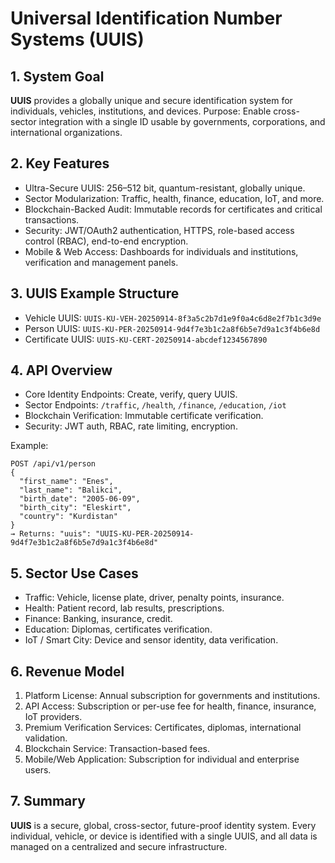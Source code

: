 # Universal Identification Number Systems (UUIS)

## 1. System Goal

**UUIS** provides a globally unique and secure identification system for individuals, vehicles, institutions, and devices.
Purpose: Enable cross-sector integration with a single ID usable by governments, corporations, and international organizations.

## 2. Key Features

* Ultra-Secure UUIS: 256–512 bit, quantum-resistant, globally unique.
* Sector Modularization: Traffic, health, finance, education, IoT, and more.
* Blockchain-Backed Audit: Immutable records for certificates and critical transactions.
* Security: JWT/OAuth2 authentication, HTTPS, role-based access control (RBAC), end-to-end encryption.
* Mobile & Web Access: Dashboards for individuals and institutions, verification and management panels.

## 3. UUIS Example Structure

* Vehicle UUIS: `UUIS-KU-VEH-20250914-8f3a5c2b7d1e9f0a4c6d8e2f7b1c3d9e`
* Person UUIS: `UUIS-KU-PER-20250914-9d4f7e3b1c2a8f6b5e7d9a1c3f4b6e8d`
* Certificate UUIS: `UUIS-KU-CERT-20250914-abcdef1234567890`

## 4. API Overview

* Core Identity Endpoints: Create, verify, query UUIS.
* Sector Endpoints: `/traffic`, `/health`, `/finance`, `/education`, `/iot`
* Blockchain Verification: Immutable certificate verification.
* Security: JWT auth, RBAC, rate limiting, encryption.

Example:

```http
POST /api/v1/person
{
  "first_name": "Enes",
  "last_name": "Balikci",
  "birth_date": "2005-06-09",
  "birth_city": "Eleskirt",
  "country": "Kurdistan"
}
→ Returns: "uuis": "UUIS-KU-PER-20250914-9d4f7e3b1c2a8f6b5e7d9a1c3f4b6e8d"
```

## 5. Sector Use Cases

* Traffic: Vehicle, license plate, driver, penalty points, insurance.
* Health: Patient record, lab results, prescriptions.
* Finance: Banking, insurance, credit.
* Education: Diplomas, certificates verification.
* IoT / Smart City: Device and sensor identity, data verification.

## 6. Revenue Model

1. Platform License: Annual subscription for governments and institutions.
2. API Access: Subscription or per-use fee for health, finance, insurance, IoT providers.
3. Premium Verification Services: Certificates, diplomas, international validation.
4. Blockchain Service: Transaction-based fees.
5. Mobile/Web Application: Subscription for individual and enterprise users.

## 7. Summary

**UUIS** is a secure, global, cross-sector, future-proof identity system.
Every individual, vehicle, or device is identified with a single UUIS, and all data is managed on a centralized and secure infrastructure.
